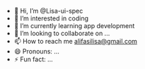 - 👋 Hi, I’m @Lisa-ui-spec
- 👀 I’m interested in coding
- 🌱 I’m currently learning app development
- 💞️ I’m looking to collaborate on ...
- 📫 How to reach me alifasilisa@gmail.com  
- 😄 Pronouns: ...
- ⚡ Fun fact: ...

<!---
Lisa-ui-spec/Lisa-ui-spec is a ✨ special ✨ repository because its `README.md` (this file) appears on your GitHub profile.
You can click the Preview link to take a look at your changes.
--->
